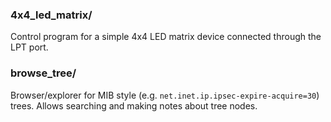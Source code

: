 ### 4x4_led_matrix/
Control program for a simple 4x4 LED matrix device connected through the LPT port.

### browse_tree/
Browser/explorer for MIB style (e.g. `net.inet.ip.ipsec-expire-acquire=30`) trees. Allows searching and making notes about tree nodes.
